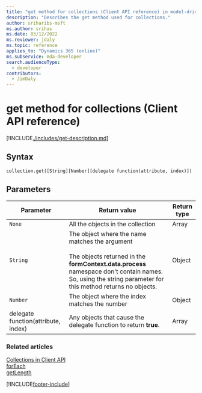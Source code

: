 ```yaml
---
title: "get method for collections (Client API reference) in model-driven apps"
description: "Describes the get method used for collections."
author: sriharibs-msft
ms.author: srihas
ms.date: 03/12/2022
ms.reviewer: jdaly
ms.topic: reference
applies_to: "Dynamics 365 (online)"
ms.subservice: mda-developer
search.audienceType: 
  - developer
contributors:
  - JimDaly
---
```

# get method for collections (Client API reference)


[!INCLUDE[./includes/get-description.md](./includes/get-description.md)]

## Syntax

`collection.get([String][Number][delegate function(attribute, index)])`

## Parameters

|Parameter  |Return value |Return type  |
|---------|------|-------|
|`None`  |All the objects in the collection  |Array|
|`String`  |The object where the name matches the argument<br/><br/>The objects returned in the **formContext.data.process** namespace don't contain names. So, using the string parameter for this method returns no objects.  |Object|
|`Number`  |The object where the index matches the number  |Object|
|delegate function(attribute, index)  |Any objects that cause the delegate function to return **true**.  |Array|


### Related articles

[Collections in Client API](../collections.md)   
[forEach](forEach.md)   
[getLength](getLength.md)


[!INCLUDE[footer-include](../../../../../includes/footer-banner.md)]
